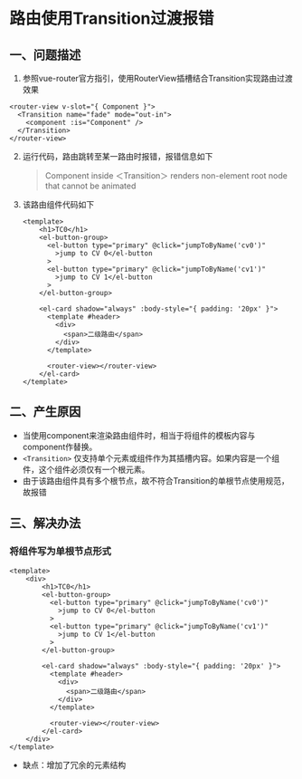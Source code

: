 # 路由使用Transition过渡报错

## 一、问题描述

1. 参照vue-router官方指引，使用RouterView插槽结合Transition实现路由过渡效果

  ```vue
  <router-view v-slot="{ Component }">
    <Transition name="fade" mode="out-in">
      <component :is="Component" />
    </Transition>
  </router-view>
  ```

2. 运行代码，路由跳转至某一路由时报错，报错信息如下

   > Component inside ＜Transition＞ renders non-element root node that cannot be animated

3. 该路由组件代码如下

   ```vue
   <template>
       <h1>TC0</h1>
       <el-button-group>
         <el-button type="primary" @click="jumpToByName('cv0')"
           >jump to CV 0</el-button
         >
         <el-button type="primary" @click="jumpToByName('cv1')"
           >jump to CV 1</el-button
         >
       </el-button-group>
   
       <el-card shadow="always" :body-style="{ padding: '20px' }">
         <template #header>
           <div>
             <span>二级路由</span>
           </div>
         </template>
   
         <router-view></router-view>
       </el-card>
   </template>
   ```

   

 ## 二、产生原因

- 当使用component来渲染路由组件时，相当于将组件的模板内容与component作替换。
- `<Transition>` 仅支持单个元素或组件作为其插槽内容。如果内容是一个组件，这个组件必须仅有一个根元素。
- 由于该路由组件具有多个根节点，故不符合Transition的单根节点使用规范，故报错

## 三、解决办法

### 将组件写为单根节点形式

```vue
<template>
	<div>
        <h1>TC0</h1>
        <el-button-group>
          <el-button type="primary" @click="jumpToByName('cv0')"
            >jump to CV 0</el-button
          >
          <el-button type="primary" @click="jumpToByName('cv1')"
            >jump to CV 1</el-button
          >
        </el-button-group>

        <el-card shadow="always" :body-style="{ padding: '20px' }">
          <template #header>
            <div>
              <span>二级路由</span>
            </div>
          </template>

          <router-view></router-view>
        </el-card>
    </div>
</template>
```

- 缺点：增加了冗余的元素结构





